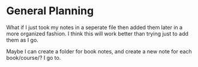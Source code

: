 # General Planning

What if I just took my notes in a seperate file then added them later in a more organized fashion. I think this will work better than trying just to add them as I go. 

Maybe I can create a folder for book notes, and create a new note for each book/course/? I go to.


